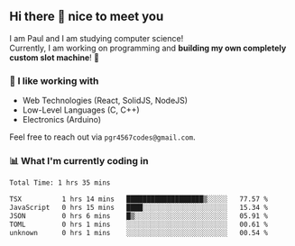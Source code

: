 ## Hi there 👋 nice to meet you

I am Paul and I am studying computer science!  
Currently, I am working on programming and **building my own completely custom slot machine**! 🎰

### 🔭 I like working with
- Web Technologies (React, SolidJS, NodeJS)
- Low-Level Languages (C, C++)
- Electronics (Arduino)

Feel free to reach out via `pgr4567codes@gmail.com`.

### 📊 What I'm currently coding in
<!--START_SECTION:waka-->

```txt
Total Time: 1 hrs 35 mins

TSX          1 hrs 14 mins   ███████████████████▒░░░░░   77.57 %
JavaScript   0 hrs 15 mins   ████░░░░░░░░░░░░░░░░░░░░░   15.34 %
JSON         0 hrs 6 mins    █▒░░░░░░░░░░░░░░░░░░░░░░░   05.91 %
TOML         0 hrs 1 mins    ░░░░░░░░░░░░░░░░░░░░░░░░░   00.61 %
unknown      0 hrs 1 mins    ░░░░░░░░░░░░░░░░░░░░░░░░░   00.54 %
```

<!--END_SECTION:waka-->
